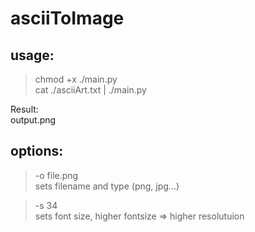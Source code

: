 # asciiToImage

## usage:
> chmod +x ./main.py  
> cat ./asciiArt.txt | ./main.py  

Result:  
output.png  

## options:
> -o file.png  
sets filename and type (png, jpg...)  

> -s 34  
sets font size, higher fontsize => higher resolutuion  
